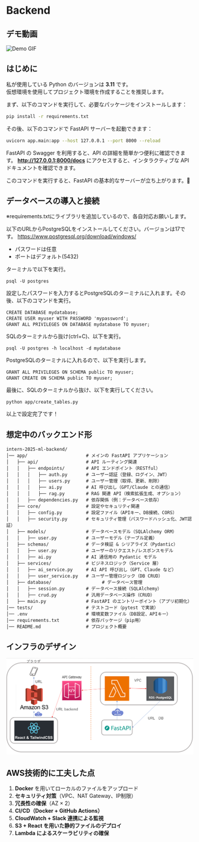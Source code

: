 # Backend


## デモ動画

![Demo GIF](assets/demo.gif)


## はじめに
私が使用している Python のバージョンは **3.11** です。  
仮想環境を使用してプロジェクト環境を作成することを推奨します。

まず、以下のコマンドを実行して、必要なパッケージをインストールします：
```bash
pip install -r requirements.txt
```

その後、以下のコマンドで FastAPI サーバーを起動できます：
```bash
uvicorn app.main:app --host 127.0.0.1 --port 8000 --reload
```
FastAPI の Swagger を利用すると、API の詳細を簡単かつ便利に確認できます。
**http://127.0.0.1:8000/docs** にアクセスすると、インタラクティブな API ドキュメントを確認できます。

このコマンドを実行すると、FastAPI の基本的なサーバーが立ち上がります。🚀

## データベースの導入と接続
※requirements.txtにライブラリを追加しているので、各自対応お願いします。

以下のURLからPostgreSQLをインストールしてください。バージョンは17です。
https://www.postgresql.org/download/windows/
* パスワードは任意
* ポートはデフォルト(5432)

ターミナルで以下を実行。

    psql -U postgres

設定したパスワードを入力するとPostgreSQLのターミナルに入れます。その後、以下のコマンドを実行。

    CREATE DATABASE mydatabase;
    CREATE USER myuser WITH PASSWORD 'mypassword';
    GRANT ALL PRIVILEGES ON DATABASE mydatabase TO myuser;

SQLのターミナルから抜け(ctrl+C)、以下を実行。

    psql -U postgres -h localhost -d mydatabase

PostgreSQLのターミナルに入れるので、以下を実行します。

    GRANT ALL PRIVILEGES ON SCHEMA public TO myuser;
    GRANT CREATE ON SCHEMA public TO myuser;

最後に、SQLのターミナルから抜け、以下を実行してください。

    python app/create_tables.py

以上で設定完了です！




## 想定中のバックエンド形

```
intern-2025-ml-backend/
│── app/                      # メインの FastAPI アプリケーション
│   ├── api/                  # API ルーティング関連
│   │   ├── endpoints/        # API エンドポイント（RESTful）
│   │   │   ├── auth.py       # ユーザー認証（登録、ログイン、JWT）
│   │   │   ├── users.py      # ユーザー管理（取得、更新、削除）
│   │   │   ├── ai.py         # AI 呼び出し（GPT/Claude との通信）
│   │   │   ├── rag.py        # RAG 関連 API（検索拡張生成、オプション）
│   │   ├── dependencies.py   # 依存関係（例：データベース依存）
│   ├── core/                 # 設定やセキュリティ関連
│   │   ├── config.py         # 設定ファイル（APIキー、DB接続、CORS）
│   │   ├── security.py       # セキュリティ管理（パスワードハッシュ化、JWT認証）
│   ├── models/               # データベースモデル（SQLAlchemy ORM）
│   │   ├── user.py           # ユーザーモデル（テーブル定義）
│   ├── schemas/              # データ検証 & シリアライズ（Pydantic）
│   │   ├── user.py           # ユーザーのリクエスト/レスポンスモデル
│   │   ├── ai.py             # AI 通信用の Pydantic モデル
│   ├── services/             # ビジネスロジック（Service 層）
│   │   ├── ai_service.py     # AI API 呼び出し（GPT、Claude など）
│   │   ├── user_service.py   # ユーザー管理ロジック（DB CRUD）
│   ├── database/                   # データベース管理
│   │   ├── session.py        # データベース接続（SQLAlchemy）
│   │   ├── crud.py           # 汎用データベース操作（CRUD）
│   ├── main.py               # FastAPI のエントリーポイント（アプリ初期化）
│── tests/                    # テストコード（pytest で実装）
│── .env                      # 環境変数ファイル（DB設定、APIキー）
│── requirements.txt          # 依存パッケージ（pip用）
│── README.md                 # プロジェクト概要
```
## インフラのデザイン

![Backend Structure](aws.png)

## AWS技術的に工夫した点

1. **Docker** を用いてローカルのファイルをアップロード  
2. **セキュリティ対策**（VPC、NAT Gateway、IP制限）  
3. **冗長性の確保**（AZ × 2）  
4. **CI/CD（Docker + GitHub Actions）**  
5. **CloudWatch + Slack 連携による監視**  
6. **S3 + React を用いた静的ファイルのデプロイ**  
7. **Lambda によるスケーラビリティの確保**


